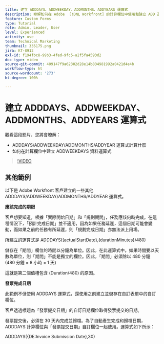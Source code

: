 ```yaml
---
title: 建立 ADDDAYS、ADDWEEKDAY、ADDMONTHS、ADDYEARS 運算式
description: 瞭解如何在 Adobe  [!DNL Workfront] 的計算欄位中使用和建立 ADD 運算式。
feature: Custom Forms
type: Tutorial
role: Admin, Leader, User
level: Experienced
activity: use
team: Technical Marketing
thumbnail: 335175.png
jira: KT-8912
exl-id: f194fbc8-99b3-4fed-9fc5-a2f5fa4593d2
doc-type: video
source-git-commit: 409147f9a62302d28e14b834981992a0421d4e4b
workflow-type: ht
source-wordcount: '273'
ht-degree: 100%

---
```


# 建立 ADDDAYS、ADDWEEKDAY、ADDMONTHS、ADDYEARS 運算式

觀看這段影片，您將會瞭解：

* ADDDAYS/ADDWEEKDAY/ADDMONTHS/ADDYEAR 運算式計算什麼
* 如何在計算欄位中建立 ADDWEEKDAYS 資料運算式

>[!VIDEO](https://video.tv.adobe.com/v/335175/?quality=12&learn=on)

## 其他範例

以下是 Adobe Workfront 客戶建立的一些其他 ADDDAYS/ADDWEEKDAY/ADDMONTHS/ADDYEAR 運算式。

**應該完成的期限**

客戶想要知道，根據「實際開始日期」和「規劃期間」，任務應該何時完成。在這種情況下，「預計完成日期」並不適用，因為如果任務延遲，這個日期可能會變動，而如果之前的任務有所延遲，則「規劃完成日期」亦無法派上用場。

所建立的運算式是 ADDDAYS({actualStartDate},{durationMinutes}/480)

儲存在「期間」欄位的時間以分鐘為單位。因此，在此運算式中，如果時間要以天數為單位，則「期間」不能是獨立的欄位。因此，「期間」必須除以 480 分鐘 (480 分鐘 = 8 小時 = 1 天)

這就是第二個值槽包含 (Duration/480) 的原因。


**發票完成日期**

此範例不但使用 ADDDAYS 運算式，還使用之前建立並儲存在自訂表單中的自訂欄位。

客戶透過標題為「發票提交日期」的自訂日期欄位取得發票提交的日期。

發票提交後，必須在 30 天內完成並歸檔。為了自動產生完成和歸檔日期，ADDDAYS 計算欄位與「發票提交日期」自訂欄位一起使用。運算式如下所示：

ADDDAYS({DE:Invoice Submission Date},30)
